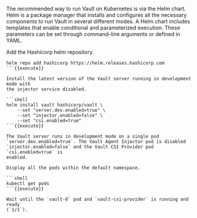 The recommended way to run Vault on Kubernetes is via the Helm chart. Helm is a
package manager that installs and configures all the necessary components to run
Vault in several different modes. A Helm chart includes templates that enable
conditional and parameterized execution. These parameters can be set through
command-line arguments or defined in YAML.

Add the Hashicorp helm repository.

```shell
helm repo add hashicorp https://helm.releases.hashicorp.com
```{{execute}}

Install the latest version of the Vault server running in development mode with
the injector service disabled.

```shell
helm install vault hashicorp/vault \
    --set "server.dev.enabled=true" \
    --set "injector.enabled=false" \
    --set "csi.enabled=true"
```{{execute}}

The Vault server runs in development mode on a single pod
`server.dev.enabled=true`. The Vault Agent Injector pod is disabled
`injector.enabled=false` and the Vault CSI Provider pod `csi.enabled=true` is
enabled.

Display all the pods within the default namespace.

```shell
kubectl get pods
```{{execute}}

Wait until the `vault-0` pod and `vault-csi-provider` is running and ready
(`1/1`).
